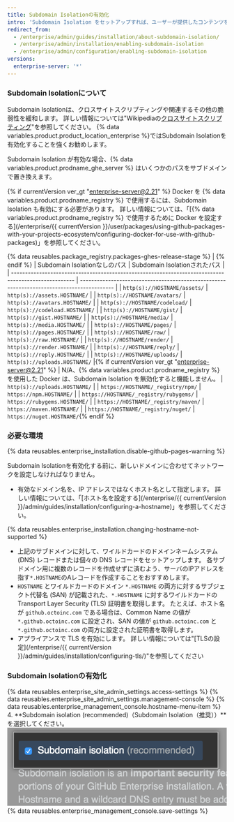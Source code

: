```yaml
---
title: Subdomain Isolationの有効化
intro: 'Subdomain Isolation をセットアップすれば、ユーザーが提供したコンテンツを {% data variables.product.prodname_ghe_server %} アプライアンスの他の部分から安全に分離できるようになります。'
redirect_from:
  - /enterprise/admin/guides/installation/about-subdomain-isolation/
  - /enterprise/admin/installation/enabling-subdomain-isolation
  - /enterprise/admin/configuration/enabling-subdomain-isolation
versions:
  enterprise-server: '*'
---
```


### Subdomain Isolationについて

Subdomain Isolationは、クロスサイトスクリプティングや関連するその他の脆弱性を緩和します。 詳しい情報については"Wikipediaの[クロスサイトスクリプティング](http://en.wikipedia.org/wiki/Cross-site_scripting)"を参照してください。 {% data variables.product.product_location_enterprise %}ではSubdomain Isolationを有効化することを強くお勧めします。

Subdomain Isolation が有効な場合、{% data variables.product.prodname_ghe_server %} はいくつかのパスをサブドメインで置き換えます。

{% if currentVersion ver_gt "enterprise-server@2.21" %}
Docker を
{% data variables.product.prodname_registry %} で使用するには、Subdomain Isolation も有効にする必要があります。 詳しい情報については、「[{% data variables.product.prodname_registry %} で使用するために Docker を設定する](/enterprise/{{ currentVersion }}/user/packages/using-github-packages-with-your-projects-ecosystem/configuring-docker-for-use-with-github-packages)」を参照してください。

{% data reusables.package_registry.packages-ghes-release-stage %}
|
{% endif %}
| Subdomain Isolationなしのパス                                                                             | Subdomain Isolationされたパス                                                                   |
| ---------------------------------------------------------------------------------------------------- | ------------------------------------------------------------------------------------------ |
| `http(s)://HOSTNAME/assets/`                                                                         | `http(s)://assets.HOSTNAME/`                                                               |
| `http(s)://HOSTNAME/avatars/`                                                                        | `http(s)://avatars.HOSTNAME/`                                                              |
| `http(s)://HOSTNAME/codeload/`                                                                       | `http(s)://codeload.HOSTNAME/`                                                             |
| `http(s)://HOSTNAME/gist/`                                                                           | `http(s)://gist.HOSTNAME/`                                                                 |
| `http(s)://HOSTNAME/media/`                                                                          | `http(s)://media.HOSTNAME/`                                                                |
| `http(s)://HOSTNAME/pages/`                                                                          | `http(s)://pages.HOSTNAME/`                                                                |
| `http(s)://HOSTNAME/raw/`                                                                            | `http(s)://raw.HOSTNAME/`                                                                  |
| `http(s)://HOSTNAME/render/`                                                                         | `http(s)://render.HOSTNAME/`                                                               |
| `http(s)://HOSTNAME/reply/`                                                                          | `http(s)://reply.HOSTNAME/`                                                                |
| `http(s)://HOSTNAME/uploads/`                                                                        | `http(s)://uploads.HOSTNAME/`     |{% if currentVersion ver_gt "enterprise-server@2.21" %}
| N/A、{% data variables.product.prodname_registry %} を使用した Docker は、Subdomain Isolation を無効化すると機能しません。 | `http(s)://uploads.HOSTNAME/`                                                              |
| `https://HOSTNAME/_registry/npm/`                                                                    | `https://npm.HOSTNAME/`                                                                    |
| `https://HOSTNAME/_registry/rubygems/`                                                               | `https://rubygems.HOSTNAME/`                                                               |
| `https://HOSTNAME/_registry/maven/`                                                                  | `https://maven.HOSTNAME/`                                                                  |
| `https://HOSTNAME/_registry/nuget/`                                                                  | `https://nuget.HOSTNAME/`{% endif %}

### 必要な環境

{% data reusables.enterprise_installation.disable-github-pages-warning %}

Subdomain Isolationを有効化する前に、新しいドメインに合わせてネットワークを設定しなければなりません。

- 有効なドメイン名を、IP アドレスではなくホスト名として指定します。 詳しい情報については、「[ホスト名を設定する](/enterprise/{{ currentVersion }}/admin/guides/installation/configuring-a-hostname)」を参照してください。

{% data reusables.enterprise_installation.changing-hostname-not-supported %}

- 上記のサブドメインに対して、ワイルドカードのドメインネームシステム (DNS) レコードまたは個々の DNS レコードをセットアップします。 各サブドメイン用に複数のレコードを作成せずに済むよう、サーバのIPアドレスを指す`*.HOSTNAME`のAレコードを作成することをおすすめします。
- `HOSTNAME` とワイルドカードのドメイン `*.HOSTNAME` の両方に対するサブジェクト代替名 (SAN) が記載された、`*.HOSTNAME` に対するワイルドカードの Transport Layer Security (TLS) 証明書を取得します。 たとえば、ホスト名が `github.octoinc.com` である場合は、Common Name の値が `*.github.octoinc.com` に設定され、SAN の値が `github.octoinc.com` と `*.github.octoinc.com` の両方に設定された証明書を取得します。
- アプライアンスで TLS を有効にします。 詳しい情報については"[TLSの設定](/enterprise/{{ currentVersion }}/admin/guides/installation/configuring-tls/)"を参照してください

### Subdomain Isolationの有効化

{% data reusables.enterprise_site_admin_settings.access-settings %}
{% data reusables.enterprise_site_admin_settings.management-console %}
{% data reusables.enterprise_management_console.hostname-menu-item %}
4. **Subdomain isolation (recommended)（Subdomain Isolation（推奨））**を選択してください。 ![Subdomain Isolation を有効化するチェックボックス](/assets/images/enterprise/management-console/subdomain-isolation.png)
{% data reusables.enterprise_management_console.save-settings %}

